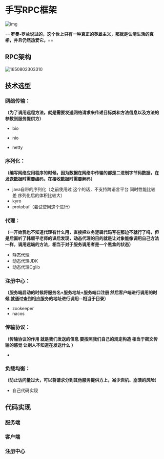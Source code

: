 # 手写RPC框架

![img](https://gimg2.baidu.com/image_search/src=http%3A%2F%2Fb-ssl.duitang.com%2Fuploads%2Fitem%2F201604%2F05%2F20160405105346_hZKdw.png&refer=http%3A%2F%2Fb-ssl.duitang.com&app=2002&size=f9999,10000&q=a80&n=0&g=0n&fmt=auto?sec=1653394602&t=1243d76abe126c9f3e6417bbfaf3bee2)



==**罗曼-罗兰说过的，这个世上只有一种真正的英雄主义，那就是认清生活的真相，并且仍然热爱它。**==



## RPC架构



![1650802303310](C:\Users\asus\AppData\Roaming\Typora\typora-user-images\1650802303310.png)



## 技术选型



### **网络传输：**

**（为了调用远程方法，就是需要发送网络请求来传递目标类和方法信息以及方法的参数到服务提供方）**

- bio

- nio

- netty

### **序列化：**

**（编写网络应用程序的时候，因为数据在网络中传输的都是二进制字节码数据，在发送数据时需要编码，在接收数据时需要解码）**

- java自带的序列化（之前使用过 这个的话，不支持跨语言平台 同时性能比较差  序列化后的体积比较大）
- kyro
- protobuf（尝试使用这个进行）

### 代理：

**（一开始我也不知道代理有什么用，直接把业务逻辑代码写在那边不就行了吗，但是后面听了韩顺平老师的课后发现，动态代理的目的就是让对象能像调用自己方法一样，调用远端的方法，相当于对于服务调用者是一个黑盒的状态）**

- 静态代理
- 动态代理JDK
- 动态代理Cglib

### **注册中心：**

**（服务端启动的时候将服务名+服务地址+服务端口注册 然后客户端进行调用的时候 就通过查到相应服务的地址进行调用--相当于目录）**

- zookeeper
- nacos

### **传输协议：**

**（传输协议的作用 就是我们发送的信息 要按照我们自己的规定构造 相当于密文传输的感觉 让别人不知道在发送什么 ）**

- 

### **负载均衡：**

**（防止访问量过大，可以将请求分到其他服务提供方上，减少宕机、崩溃的风险）**

- 自己代码实现



## 代码实现

### 服务端



### 客户端



### 注册中心





